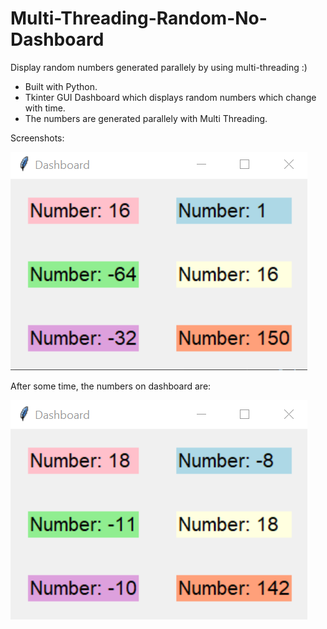 # Multi-Threading-Random-No-Dashboard
Display random numbers generated parallely by using multi-threading :)

* Built with Python.
* Tkinter GUI Dashboard which displays random numbers which change with time.
* The numbers are generated parallely with Multi Threading.

Screenshots:

![dashboard image](./images/dashboardPic.png)

After some time, the numbers on dashboard are:

![dashboard image 2](./images/dashboardPic2.png)

